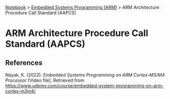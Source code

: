 <a href="../">Notebook</a> > <a href="./">Embedded Systems Programming (ARM)</a> > ARM Architecture Procedure Call Standard (AAPCS)

# ARM Architecture Procedure Call Standard (AAPCS)







## References

Nayak, K. (2022). *Embedded Systems Programming on ARM Cortex-M3/M4 Processor* [Video file]. Retrieved from  https://www.udemy.com/course/embedded-system-programming-on-arm-cortex-m3m4/
